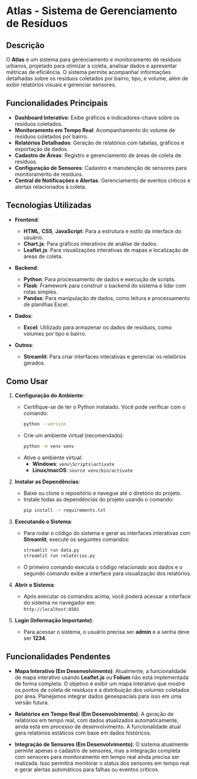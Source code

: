 # Atlas - Sistema de Gerenciamento de Resíduos

## Descrição
O **Atlas** é um sistema para gerenciamento e monitoramento de resíduos urbanos, projetado para otimizar a coleta, analisar dados e apresentar métricas de eficiência. O sistema permite acompanhar informações detalhadas sobre os resíduos coletados por bairro, tipo, e volume, além de exibir relatórios visuais e gerenciar sensores.

## Funcionalidades Principais
- **Dashboard Interativo**: Exibe gráficos e indicadores-chave sobre os resíduos coletados.
- **Monitoramento em Tempo Real**: Acompanhamento do volume de resíduos coletados por bairro.
- **Relatórios Detalhados**: Geração de relatórios com tabelas, gráficos e exportação de dados.
- **Cadastro de Áreas**: Registro e gerenciamento de áreas de coleta de resíduos.
- **Configuração de Sensores**: Cadastro e manutenção de sensores para monitoramento de resíduos.
- **Central de Notificações e Alertas**: Gerenciamento de eventos críticos e alertas relacionados à coleta.

## Tecnologias Utilizadas
- **Frontend**:
  - **HTML**, **CSS**, **JavaScript**: Para a estrutura e estilo da interface do usuário.
  - **Chart.js**: Para gráficos interativos de análise de dados.
  - **Leaflet.js**: Para visualizações interativas de mapas e localização de áreas de coleta.
  
- **Backend**:
  - **Python**: Para processamento de dados e execução de scripts.
  - **Flask**: Framework para construir o backend do sistema e lidar com rotas simples.
  - **Pandas**: Para manipulação de dados, como leitura e processamento de planilhas Excel.

- **Dados**:
  - **Excel**: Utilizado para armazenar os dados de resíduos, como volumes por tipo e bairro.

- **Outros**:
  - **Streamlit**: Para criar interfaces interativas e gerenciar os relatórios gerados.

## Como Usar

1. **Configuração do Ambiente**:
   - Certifique-se de ter o Python instalado. Você pode verificar com o comando:
     ```bash
     python --version
     ```
   - Crie um ambiente virtual (recomendado):
     ```bash
     python -m venv venv
     ```
   - Ative o ambiente virtual:
     - **Windows**: `venv\Scripts\activate`
     - **Linux/macOS**: `source venv/bin/activate`
   
2. **Instalar as Dependências**:
   - Baixe ou clone o repositório e navegue até o diretório do projeto.
   - Instale todas as dependências do projeto usando o comando:
     ```bash
     pip install -r requirements.txt
     ```

3. **Executando o Sistema**:
   - Para rodar o código do sistema e gerar as interfaces interativas com **Streamlit**, execute os seguintes comandos:
     ```bash
     streamlit run data.py
     streamlit run relatórios.py
     ```
   - O primeiro comando executa o código relacionado aos dados e o segundo comando exibe a interface para visualização dos relatórios.

4. **Abrir o Sistema**:
   - Após executar os comandos acima, você poderá acessar a interface do sistema no navegador em:  
     `http://localhost:8501`

5. **Login (Informação Importante)**:
   - Para acessar o sistema, o usuário precisa ser **admin** e a senha deve ser **1234**.

## Funcionalidades Pendentes

- **Mapa Interativo (Em Desenvolvimento)**: Atualmente, a funcionalidade de mapa interativo usando **Leaflet.js** ou **Folium** não está implementada de forma completa. O objetivo é exibir um mapa interativo que mostre os pontos de coleta de resíduos e a distribuição dos volumes coletados por área. Planejamos integrar dados geoespaciais para isso em uma versão futura.

- **Relatórios em Tempo Real (Em Desenvolvimento)**: A geração de relatórios em tempo real, com dados atualizados automaticamente, ainda está em processo de desenvolvimento. A funcionalidade atual gera relatórios estáticos com base em dados históricos.

- **Integração de Sensores (Em Desenvolvimento)**: O sistema atualmente permite apenas o cadastro de sensores, mas a integração completa com sensores para monitoramento em tempo real ainda precisa ser realizada. Isso permitirá monitorar o status dos sensores em tempo real e gerar alertas automáticos para falhas ou eventos críticos.

